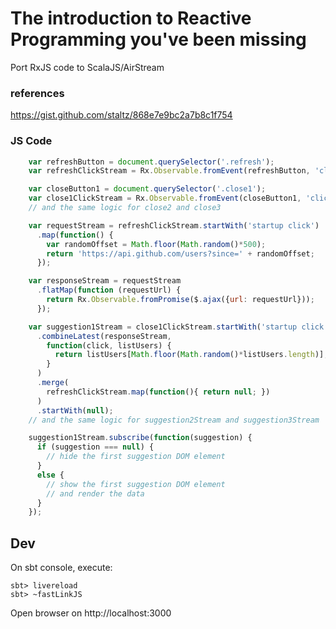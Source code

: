 
# The introduction to Reactive Programming you've been missing


Port RxJS code to ScalaJS/AirStream

### references

https://gist.github.com/staltz/868e7e9bc2a7b8c1f754



### JS Code

```javascript
	var refreshButton = document.querySelector('.refresh');
	var refreshClickStream = Rx.Observable.fromEvent(refreshButton, 'click');

	var closeButton1 = document.querySelector('.close1');
	var close1ClickStream = Rx.Observable.fromEvent(closeButton1, 'click');
	// and the same logic for close2 and close3

	var requestStream = refreshClickStream.startWith('startup click')
	  .map(function() {
	    var randomOffset = Math.floor(Math.random()*500);
	    return 'https://api.github.com/users?since=' + randomOffset;
	  });

	var responseStream = requestStream
	  .flatMap(function (requestUrl) {
	    return Rx.Observable.fromPromise($.ajax({url: requestUrl}));
	  });

	var suggestion1Stream = close1ClickStream.startWith('startup click')
	  .combineLatest(responseStream,             
	    function(click, listUsers) {
	      return listUsers[Math.floor(Math.random()*listUsers.length)];
	    }
	  )
	  .merge(
	    refreshClickStream.map(function(){ return null; })
	  )
	  .startWith(null);
	// and the same logic for suggestion2Stream and suggestion3Stream

	suggestion1Stream.subscribe(function(suggestion) {
	  if (suggestion === null) {
	    // hide the first suggestion DOM element
	  }
	  else {
	    // show the first suggestion DOM element
	    // and render the data
	  }
	});

```

## Dev

On sbt console, execute:

```shell
sbt> livereload
sbt> ~fastLinkJS
```

Open browser on http://localhost:3000
